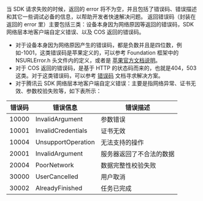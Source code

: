

当 SDK 请求失败的时候，返回的 error 将不为空，并且包括了错误码、错误描述和其它一些调试必备的信息，以帮助开发者快速解决问题。
返回错误码（封装在返回的 error 里）主要包括三类：设备本身因为网络原因等返回的错误码，SDK 网络层本地客户端自定义错误、以及 COS 返回的错误码。

- 对于设备本身因为网络原因产生的错误码，都是负数并且是四位数，例如-1001，这类错误码是苹果定义的，可以参考 Foundation 框架中的 NSURLError.h 头文件内的定义，或者是 [苹果官方文档说明](https://developer.apple.com/documentation/foundation/1508628-url_loading_system_error_codes)。
- 对于 COS 返回的错误码，是基于 HTTP 的状态码而来的，也就是404，503这类。对于这类错误码，可以参考 [错误码](https://intl.cloud.tencent.com/document/product/436/7730) 文档寻求解决方案。
- 对于腾讯云 SDK 网络层本地客户端自定义错误：主要是指网络异常、证书无效、参数校验失败等，如下表所示：

|错误码|错误信息|错误描述|
| ---- | ---- | ---- |
|10000| InvalidArgument| 参数错误|
|10001| InvalidCredentials|  证书无效|
|10004| UnsupportOperation| 无法支持的操作|
|20001| InvalidArgument| 服务器返回了不合法的数据|
|20004| PoorNetwork| 数据完整性校验失败|
|30000|  UserCancelled| 用户取消|
|30002| AlreadyFinished| 任务已完成|
